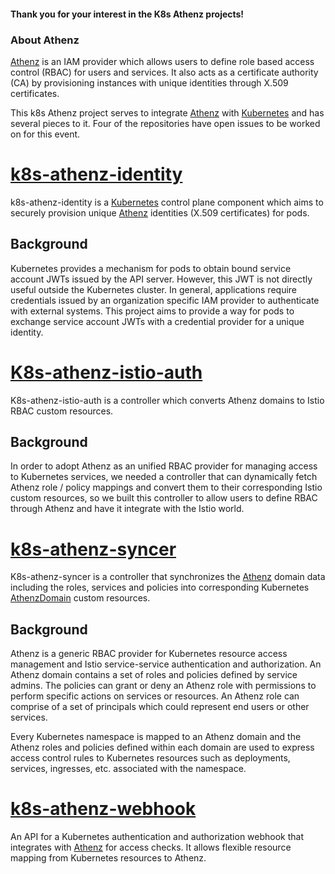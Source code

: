 #### Thank you for your interest in the K8s Athenz projects! 

### About Athenz
[Athenz](https://www.athenz.io/) is an IAM provider which allows users to define
role based access control (RBAC) for users and services. It also acts as a certificate
authority (CA) by provisioning instances with unique identities through X.509 certificates.

This k8s Athenz project serves to integrate [Athenz](https://github.com/athenz) with [Kubernetes](https://kubernetes.io/) and has several pieces to it. 
Four of the repositories have open issues to be worked on for this event. 

# [k8s-athenz-identity](https://github.com/yahoo/k8s-athenz-identity)
k8s-athenz-identity is a [Kubernetes](https://kubernetes.io/) control plane component
which aims to securely provision unique [Athenz](https://github.com/athenz)
identities (X.509 certificates) for pods.

## Background
Kubernetes provides a mechanism for pods to obtain bound service account JWTs issued
by the API server. However, this JWT is not directly useful outside the Kubernetes
cluster. In general, applications require credentials issued by an organization specific
IAM provider to authenticate with external systems. This project aims to provide a way
for pods to exchange service account JWTs with a credential provider for a unique identity.


# [K8s-athenz-istio-auth](https://github.com/yahoo/k8s-athenz-istio-auth)
K8s-athenz-istio-auth is a controller which converts Athenz domains to Istio RBAC custom resources.

## Background
In order to adopt Athenz as an unified RBAC provider for managing access to Kubernetes
services, we needed a controller that can dynamically fetch Athenz role / policy mappings
and convert them to their corresponding Istio custom resources, so we built this
controller to allow users to define RBAC through Athenz and have it integrate with
the Istio world.

# [k8s-athenz-syncer](https://github.com/yahoo/k8s-athenz-syncer)

K8s-athenz-syncer is a controller that synchronizes the [Athenz](https://athenz.io) domain data including the roles, services and policies
into corresponding Kubernetes [AthenzDomain](https://github.com/yahoo/k8s-athenz-istio-auth/tree/master/pkg) custom resources.

## Background
Athenz is a generic RBAC provider for Kubernetes resource access management and Istio service-service
authentication and authorization. An Athenz domain contains a set of roles and policies defined by service admins. The policies can grant or deny an Athenz role with permissions to perform specific actions on services or resources. An Athenz role can comprise of a set of principals which could represent end users or other services.

Every Kubernetes namespace is mapped to an Athenz domain and the Athenz roles and policies
defined within each domain are used to express access control rules to Kubernetes resources such as deployments,
services, ingresses, etc. associated with the namespace.

# [k8s-athenz-webhook](https://github.com/yahoo/k8s-athenz-webhook)

An API for a Kubernetes authentication and authorization webhook that integrates with
[Athenz](https://github.com/athenz) for access checks. It allows flexible
resource mapping from Kubernetes resources to Athenz.




